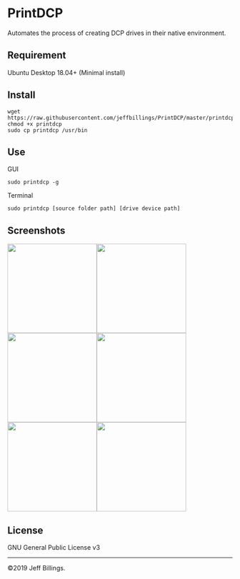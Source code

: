 # PrintDCP
Automates the process of creating DCP drives in their native environment.

## Requirement
Ubuntu Desktop 18.04+ (Minimal install)

## Install
```
wget https://raw.githubusercontent.com/jeffbillings/PrintDCP/master/printdcp
chmod +x printdcp
sudo cp printdcp /usr/bin
```

## Use
GUI
```
sudo printdcp -g
```

Terminal
```
sudo printdcp [source folder path] [drive device path]
```

## Screenshots
<img src="https://user-images.githubusercontent.com/8293352/69906355-1ace8700-1377-11ea-8954-3e4094d83107.png" width="200"><img src="https://user-images.githubusercontent.com/8293352/69906362-28840c80-1377-11ea-8f19-c53e0f8e837a.png" width="200"><img src="https://user-images.githubusercontent.com/8293352/69906366-2d48c080-1377-11ea-96ca-4d5e40e2693b.png" width="200"><img src="https://user-images.githubusercontent.com/8293352/69906372-36399200-1377-11ea-96d6-a8fc62143050.png" width="200"><img src="https://user-images.githubusercontent.com/8293352/69906373-3d60a000-1377-11ea-829a-18fac0e65594.png" width="200"><img src="https://user-images.githubusercontent.com/8293352/69906375-46517180-1377-11ea-8aa8-a89eef8f106e.png" width="200">


## License
GNU General Public License v3

---

©2019 Jeff Billings.
